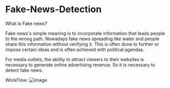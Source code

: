 # Fake-News-Detection

What is Fake news?

Fake news's simple meaning is to incorporate information that leads people to the wrong path. Nowadays fake news spreading like water and people share this information without verifying it. This is often done to further or impose certain ideas and is often achieved with political agendas.

For media outlets, the ability to attract viewers to their websites is necessary to generate online advertising revenue. So it is necessary to detect fake news.

WorkFlow:
![image](https://user-images.githubusercontent.com/83118429/203617941-390910d0-df57-4b7a-9bd4-c48c98b9dea0.png)

